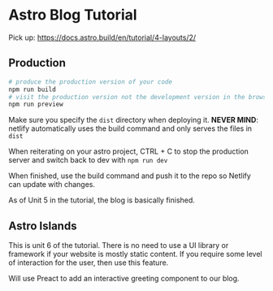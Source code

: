 # Astro Blog Tutorial

Pick up: https://docs.astro.build/en/tutorial/4-layouts/2/

## Production

```bash
# produce the production version of your code
npm run build
# visit the production version not the development version in the browser
npm run preview
```

Make sure you specify the `dist` directory when deploying it. **NEVER MIND**: netlify automatically uses the build command and only serves the files in `dist`

When reiterating on your astro project, CTRL + C to stop the production server and switch back to dev with `npm run dev`

When finished, use the build command and push it to the repo so Netlify can update with changes.

As of Unit 5 in the tutorial, the blog is basically finished.

## Astro Islands

This is unit 6 of the tutorial. There is no need to use a UI library or framework if your website is mostly static content. If you require some level of interaction for the user, then use this feature.

Will use Preact to add an interactive greeting component to our blog.
